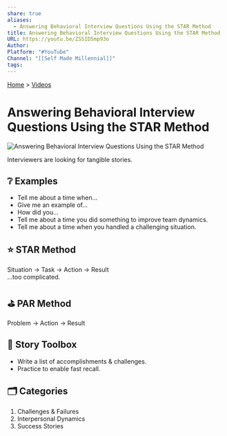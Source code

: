 ```yaml
---
share: true
aliases:
  - Answering Behavioral Interview Questions Using the STAR Method
title: Answering Behavioral Interview Questions Using the STAR Method
URL: https://youtu.be/ZSSID5mp93o
Author: 
Platform: "#YouTube"
Channel: "[[Self Made Millennial]]"
tags: 
---
```

[Home](../index.md) > [Videos](./index.md)  
# Answering Behavioral Interview Questions Using the STAR Method  
![Answering Behavioral Interview Questions Using the STAR Method](https://youtu.be/ZSSID5mp93o)  
  
Interviewers are looking for tangible stories.  
  
## ❔ Examples  
- Tell me about a time when...  
- Give me an example of...  
- How did you...  
- Tell me about a time you did something to improve team dynamics.  
- Tell me about a time when you handled a challenging situation.  
  
## ⭐ STAR Method  
Situation -> Task -> Action -> Result  
...too complicated.  
  
## ⛳ PAR Method  
Problem -> Action -> Result  
  
## 🧰 Story Toolbox  
- Write a list of accomplishments & challenges.  
- Practice to enable fast recall.  
  
## 🗂️ Categories  
1. Challenges & Failures  
2. Interpersonal Dynamics  
3. Success Stories  
